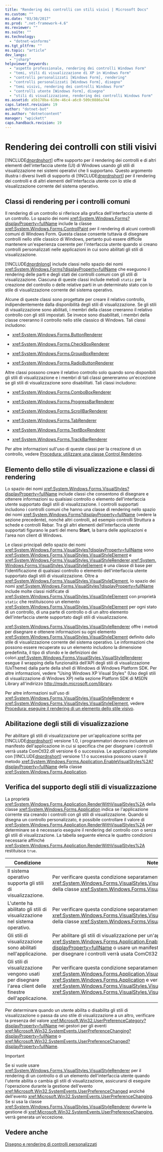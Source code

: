 ```yaml
---
title: "Rendering dei controlli con stili visivi | Microsoft Docs"
ms.custom: ""
ms.date: "03/30/2017"
ms.prod: ".net-framework-4.6"
ms.reviewer: ""
ms.suite: ""
ms.technology: 
  - "dotnet-winforms"
ms.tgt_pltfrm: ""
ms.topic: "article"
dev_langs: 
  - "jsharp"
helpviewer_keywords: 
  - "aspetto professionale, rendering dei controlli Windows Form"
  - "temi, stili di visualizzazione di XP in Windows Form"
  - "controlli personalizzati [Windows Form], rendering"
  - "controlli personalizzati [Windows Form], disegno"
  - "temi visivi, rendering dei controlli Windows Form"
  - "controlli utente [Windows Form], disegno"
  - "stili di visualizzazione, rendering dei controlli Windows Form"
ms.assetid: a5b178ba-610e-46c4-a6c0-509c0886a744
caps.latest.revision: 19
author: "dotnet-bot"
ms.author: "dotnetcontent"
manager: "wpickett"
caps.handback.revision: 19
---
```

# Rendering dei controlli con stili visivi
[!INCLUDE[dnprdnshort](../../../../includes/dnprdnshort-md.md)] offre supporto per il rendering dei controlli e di altri elementi dell'interfaccia utente \(UI\) di Windows usando gli stili di visualizzazione nei sistemi operativi che li supportano. Questo argomento illustra i diversi livelli di supporto di [!INCLUDE[dnprdnshort](../../../../includes/dnprdnshort-md.md)] per il rendering dei controlli e di altri elementi dell'interfaccia utente con lo stile di visualizzazione corrente del sistema operativo.  
  
## Classi di rendering per i controlli comuni  
 Il rendering di un controllo si riferisce alla grafica dell'interfaccia utente di un controllo. Lo spazio dei nomi <xref:System.Windows.Forms?displayProperty=fullName> include la classe <xref:System.Windows.Forms.ControlPaint> per il rendering di alcuni controlli comuni di Windows Form. Questa classe consente tuttavia di disegnare controlli nello stile classico di Windows, pertanto può essere difficile mantenere un'esperienza coerente per l'interfaccia utente quando si creano controlli personalizzati nelle applicazioni in cui sono abilitati gli stili di visualizzazione.  
  
 [!INCLUDE[dnprdnlong](../../../../includes/dnprdnlong-md.md)] include classi nello spazio dei nomi <xref:System.Windows.Forms?displayProperty=fullName> che eseguono il rendering delle parti e degli stati dei controlli comuni con gli stili di visualizzazione. Ciascuna di queste classi include metodi `static` per la creazione del controllo o delle relative parti in un determinato stato con lo stile di visualizzazione corrente del sistema operativo.  
  
 Alcune di queste classi sono progettate per creare il relativo controllo, indipendentemente dalla disponibilità degli stili di visualizzazione. Se gli stili di visualizzazione sono abilitati, i membri della classe creeranno il relativo controllo con gli stili impostati. Se invece sono disabilitati, i membri della classe creeranno il controllo nello stile classico di Windows. Tali classi includono:  
  
-   <xref:System.Windows.Forms.ButtonRenderer>  
  
-   <xref:System.Windows.Forms.CheckBoxRenderer>  
  
-   <xref:System.Windows.Forms.GroupBoxRenderer>  
  
-   <xref:System.Windows.Forms.RadioButtonRenderer>  
  
 Altre classi possono creare il relativo controllo solo quando sono disponibili gli stili di visualizzazione e i membri di tali classi genereranno un'eccezione se gli stili di visualizzazione sono disabilitati. Tali classi includono:  
  
-   <xref:System.Windows.Forms.ComboBoxRenderer>  
  
-   <xref:System.Windows.Forms.ProgressBarRenderer>  
  
-   <xref:System.Windows.Forms.ScrollBarRenderer>  
  
-   <xref:System.Windows.Forms.TabRenderer>  
  
-   <xref:System.Windows.Forms.TextBoxRenderer>  
  
-   <xref:System.Windows.Forms.TrackBarRenderer>  
  
 Per altre informazioni sull'uso di queste classi per la creazione di un controllo, vedere [Procedura: utilizzare una classe Control Rendering](../../../../docs/framework/winforms/controls/how-to-use-a-control-rendering-class.md).  
  
## Elemento dello stile di visualizzazione e classi di rendering  
 Lo spazio dei nomi <xref:System.Windows.Forms.VisualStyles?displayProperty=fullName> include classi che consentono di disegnare e ottenere informazioni su qualsiasi controllo o elemento dell'interfaccia utente supportato dagli stili di visualizzazione. I controlli supportati includono i controlli comuni che hanno una classe di rendering nello spazio dei nomi <xref:System.Windows.Forms?displayProperty=fullName> \(vedere la sezione precedente\), nonché altri controlli, ad esempio controlli Struttura a schede e controlli Rebar. Tra gli altri elementi dell'interfaccia utente supportati figurano le parti del menu **Start**, la barra delle applicazioni e l'area non client di Windows.  
  
 Le classi principali dello spazio dei nomi <xref:System.Windows.Forms.VisualStyles?displayProperty=fullName> sono <xref:System.Windows.Forms.VisualStyles.VisualStyleElement> e <xref:System.Windows.Forms.VisualStyles.VisualStyleRenderer>.<xref:System.Windows.Forms.VisualStyles.VisualStyleElement> è una classe di base per l'identificazione di qualsiasi controllo o elemento dell'interfaccia utente supportato dagli stili di visualizzazione. Oltre a <xref:System.Windows.Forms.VisualStyles.VisualStyleElement>, lo spazio dei nomi <xref:System.Windows.Forms.VisualStyles?displayProperty=fullName> include molte classi nidificate di <xref:System.Windows.Forms.VisualStyles.VisualStyleElement> con proprietà `static` che restituiscono un elemento <xref:System.Windows.Forms.VisualStyles.VisualStyleElement> per ogni stato di un controllo, di una parte di controllo o di un altro elemento dell'interfaccia utente supportato dagli stili di visualizzazione.  
  
 <xref:System.Windows.Forms.VisualStyles.VisualStyleRenderer> offre i metodi per disegnare e ottenere informazioni su ogni elemento <xref:System.Windows.Forms.VisualStyles.VisualStyleElement> definito dallo stile di visualizzazione corrente del sistema operativo. Le informazioni che possono essere recuperate su un elemento includono la dimensione predefinita, il tipo di sfondo e le definizioni dei colori.<xref:System.Windows.Forms.VisualStyles.VisualStyleRenderer> esegue il wrapping della funzionalità dell'API degli stili di visualizzazione \(UxTheme\) dalla parte della shell di Windows di Windows Platform SDK. Per altre informazioni, vedere "Using Windows XP Visual Styles" \(Uso degli stili di visualizzazione di Windows XP\) nella sezione Platform SDK di MSDN Library all'indirizzo [http:\/\/msdn.microsoft.com\/library](http://msdn.microsoft.com/library/).  
  
 Per altre informazioni sull'uso di <xref:System.Windows.Forms.VisualStyles.VisualStyleRenderer> e <xref:System.Windows.Forms.VisualStyles.VisualStyleElement>, vedere [Procedura: eseguire il rendering di un elemento dello stile visivo](../../../../docs/framework/winforms/controls/how-to-render-a-visual-style-element.md).  
  
## Abilitazione degli stili di visualizzazione  
 Per abilitare gli stili di visualizzazione per un'applicazione scritta per [!INCLUDE[dnprdnshort](../../../../includes/dnprdnshort-md.md)] versione 1.0, i programmatori devono includere un manifesto dell'applicazione in cui si specifica che per disegnare i controlli verrà usata ComCtl32.dll versione 6 o successiva. Le applicazioni compilate con [!INCLUDE[dnprdnshort](../../../../includes/dnprdnshort-md.md)] versione 1.1 o successiva possono usare il metodo <xref:System.Windows.Forms.Application.EnableVisualStyles%2A?displayProperty=fullName> della classe <xref:System.Windows.Forms.Application>.  
  
## Verifica del supporto degli stili di visualizzazione  
 La proprietà <xref:System.Windows.Forms.Application.RenderWithVisualStyles%2A> della classe <xref:System.Windows.Forms.Application> indica se l'applicazione corrente sta creando i controlli con gli stili di visualizzazione. Quando si disegna un controllo personalizzato, è possibile controllare il valore di <xref:System.Windows.Forms.Application.RenderWithVisualStyles%2A> per determinare se è necessario eseguire il rendering del controllo con o senza gli stili di visualizzazione. La tabella seguente elenca le quattro condizioni necessarie affinché <xref:System.Windows.Forms.Application.RenderWithVisualStyles%2A> restituisca `true`.  
  
|Condizione|Note|  
|----------------|----------|  
|Il sistema operativo supporta gli stili di visualizzazione.|Per verificare questa condizione separatamente, usare la proprietà <xref:System.Windows.Forms.VisualStyles.VisualStyleInformation.IsSupportedByOS%2A> della classe <xref:System.Windows.Forms.VisualStyles.VisualStyleInformation>.|  
|L'utente ha abilitato gli stili di visualizzazione nel sistema operativo.|Per verificare questa condizione separatamente, usare la proprietà <xref:System.Windows.Forms.VisualStyles.VisualStyleInformation.IsEnabledByUser%2A> della classe <xref:System.Windows.Forms.VisualStyles.VisualStyleInformation>.|  
|Gli stili di visualizzazione sono abilitati nell'applicazione.|Per abilitare gli stili di visualizzazione per un'applicazione, chiamare il metodo <xref:System.Windows.Forms.Application.EnableVisualStyles%2A?displayProperty=fullName> o usare un manifesto dell'applicazione in cui si specifica che per disegnare i controlli verrà usata ComCtl32.dll versione 6 o successiva.|  
|Gli stili di visualizzazione vengono usati per disegnare l'area client delle finestre dell'applicazione.|Per verificare questa condizione separatamente, usare la proprietà <xref:System.Windows.Forms.Application.VisualStyleState%2A> della classe <xref:System.Windows.Forms.Application> e verificare che abbia il valore <xref:System.Windows.Forms.VisualStyles.VisualStyleState?displayProperty=fullName> o <xref:System.Windows.Forms.VisualStyles.VisualStyleState?displayProperty=fullName>.|  
  
 Per determinare quando un utente abilita o disabilita gli stili di visualizzazione o passa da uno stile di visualizzazione a un altro, verificare la presenza del valore <xref:Microsoft.Win32.UserPreferenceCategory?displayProperty=fullName> nei gestori per gli eventi <xref:Microsoft.Win32.SystemEvents.UserPreferenceChanging?displayProperty=fullName> o <xref:Microsoft.Win32.SystemEvents.UserPreferenceChanged?displayProperty=fullName>.  
  
> [!IMPORTANT]
>  Se si vuole usare <xref:System.Windows.Forms.VisualStyles.VisualStyleRenderer> per il rendering di un controllo o di un elemento dell'interfaccia utente quando l'utente abilita o cambia gli stili di visualizzazione, assicurarsi di eseguire l'operazione durante la gestione dell'evento <xref:Microsoft.Win32.SystemEvents.UserPreferenceChanged> anziché dell'evento <xref:Microsoft.Win32.SystemEvents.UserPreferenceChanging>. Se si usa la classe <xref:System.Windows.Forms.VisualStyles.VisualStyleRenderer> durante la gestione di <xref:Microsoft.Win32.SystemEvents.UserPreferenceChanging>, verrà generata un'eccezione.  
  
## Vedere anche  
 [Disegno e rendering di controlli personalizzati](../../../../docs/framework/winforms/controls/custom-control-painting-and-rendering.md)